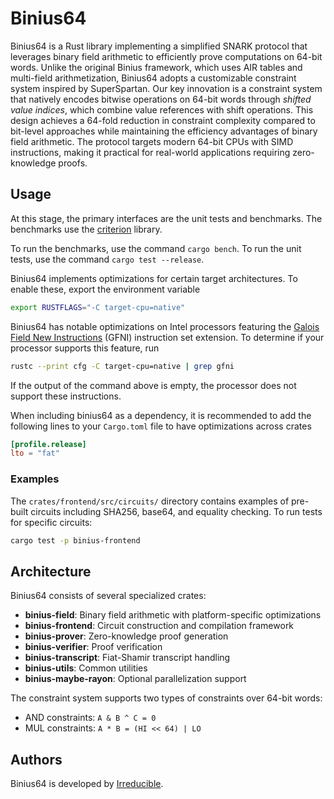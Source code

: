 # Binius64

Binius64 is a Rust library implementing a simplified SNARK protocol that leverages binary field arithmetic to efficiently prove computations on 64-bit words. Unlike the original Binius framework, which uses AIR tables and multi-field arithmetization, Binius64 adopts a customizable constraint system inspired by SuperSpartan. Our key innovation is a constraint system that natively encodes bitwise operations on 64-bit words through *shifted value indices*, which combine value references with shift operations. This design achieves a 64-fold reduction in constraint complexity compared to bit-level approaches while maintaining the efficiency advantages of binary field arithmetic. The protocol targets modern 64-bit CPUs with SIMD instructions, making it practical for real-world applications requiring zero-knowledge proofs.

## Usage

At this stage, the primary interfaces are the unit tests and benchmarks. The benchmarks use the [criterion](https://docs.rs/criterion/0.3.4/criterion/) library.

To run the benchmarks, use the command `cargo bench`. To run the unit tests, use the command `cargo test --release`.

Binius64 implements optimizations for certain target architectures. To enable these, export the environment variable

```bash
export RUSTFLAGS="-C target-cpu=native"
```

Binius64 has notable optimizations on Intel processors featuring the [Galois Field New Instructions](https://networkbuilders.intel.com/solutionslibrary/galois-field-new-instructions-gfni-technology-guide) (GFNI) instruction set extension. To determine if your processor supports this feature, run

```bash
rustc --print cfg -C target-cpu=native | grep gfni
```

If the output of the command above is empty, the processor does not support these instructions.

When including binius64 as a dependency, it is recommended to add the following lines to your `Cargo.toml` file to have optimizations across crates

```toml
[profile.release]
lto = "fat"
```

### Examples

The `crates/frontend/src/circuits/` directory contains examples of pre-built circuits including SHA256, base64, and equality checking. To run tests for specific circuits:

```bash
cargo test -p binius-frontend
```

## Architecture

Binius64 consists of several specialized crates:

- **binius-field**: Binary field arithmetic with platform-specific optimizations
- **binius-frontend**: Circuit construction and compilation framework
- **binius-prover**: Zero-knowledge proof generation
- **binius-verifier**: Proof verification
- **binius-transcript**: Fiat-Shamir transcript handling
- **binius-utils**: Common utilities
- **binius-maybe-rayon**: Optional parallelization support

The constraint system supports two types of constraints over 64-bit words:
- AND constraints: `A & B ^ C = 0`
- MUL constraints: `A * B = (HI << 64) | LO`

## Authors

Binius64 is developed by [Irreducible](https://www.irreducible.com).